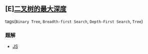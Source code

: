 ## [E][二叉树的最大深度](https://leetcode-cn.com/problems/maximum-depth-of-binary-tree/)
tags(`Binary Tree`, `Breadth-first Search`, `Depth-First Search`, `Tree`)

### 题解
+ [JS](../../codes/js/problems/128/104.js)
